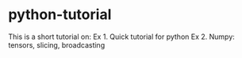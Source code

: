 # python-tutorial
This is a short tutorial on:
Ex 1. Quick tutorial for python
Ex 2. Numpy: tensors, slicing, broadcasting
